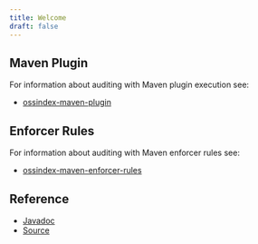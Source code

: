 ```yaml
---
title: Welcome
draft: false
---
```


## Maven Plugin

For information about auditing with Maven plugin execution see:

* [ossindex-maven-plugin](maven-plugin/)

## Enforcer Rules

For information about auditing with Maven enforcer rules see:

* [ossindex-maven-enforcer-rules](enforcer-rules/)

## Reference

* [Javadoc](maven/apidocs/)
* [Source](maven/xref/)
